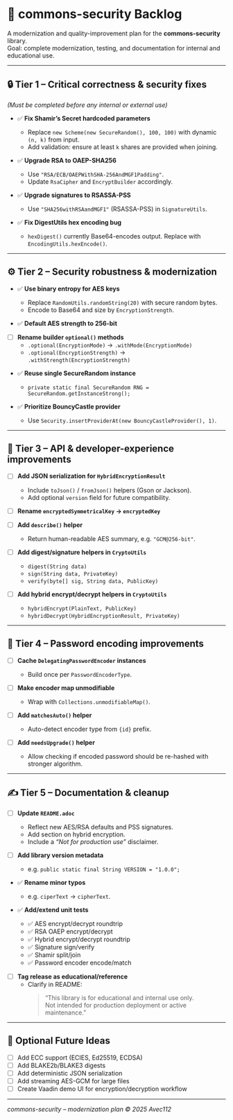 # 🧩 commons-security Backlog

A modernization and quality-improvement plan for the **commons-security** library.  
Goal: complete modernization, testing, and documentation for internal and educational use.

---

## 🔒 Tier 1 – Critical correctness & security fixes
*(Must be completed before any internal or external use)*

- ✅ **Fix Shamir’s Secret hardcoded parameters**
  - Replace `new Scheme(new SecureRandom(), 100, 100)` with dynamic `(n, k)` from input.
  - Add validation: ensure at least `k` shares are provided when joining.

- ✅ **Upgrade RSA to OAEP-SHA256**
  - Use `"RSA/ECB/OAEPWithSHA-256AndMGF1Padding"`.
  - Update `RsaCipher` and `EncryptBuilder` accordingly.

- ✅ **Upgrade signatures to RSASSA-PSS**
  - Use `"SHA256withRSAandMGF1"` (RSASSA-PSS) in `SignatureUtils`.

- ✅ **Fix DigestUtils hex encoding bug**
  - `hexDigest()` currently Base64-encodes output. Replace with `EncodingUtils.hexEncode()`.

---

## ⚙️ Tier 2 – Security robustness & modernization

- ✅ **Use binary entropy for AES keys**
  - Replace `RandomUtils.randomString(20)` with secure random bytes.
  - Encode to Base64 and size by `EncryptionStrength`.

- ✅ **Default AES strength to 256-bit**

- [ ] **Rename builder `optional()` methods**
  - `.optional(EncryptionMode)` → `.withMode(EncryptionMode)`
  - `.optional(EncryptionStrength)` → `.withStrength(EncryptionStrength)`

- ✅ **Reuse single SecureRandom instance**
  - `private static final SecureRandom RNG = SecureRandom.getInstanceStrong();`

- ✅ **Prioritize BouncyCastle provider**
  - Use `Security.insertProviderAt(new BouncyCastleProvider(), 1)`.

---

## 🧱 Tier 3 – API & developer-experience improvements

- [ ] **Add JSON serialization for `HybridEncryptionResult`**
  - Include `toJson()` / `fromJson()` helpers (Gson or Jackson).
  - Add optional `version` field for future compatibility.

- [ ] **Rename `encryptedSymmetricalKey` → `encryptedKey`**

- [ ] **Add `describe()` helper**
  - Return human-readable AES summary, e.g. `"GCM@256-bit"`.

- [ ] **Add digest/signature helpers in `CryptoUtils`**
  - `digest(String data)`
  - `sign(String data, PrivateKey)`
  - `verify(byte[] sig, String data, PublicKey)`

- [ ] **Add hybrid encrypt/decrypt helpers in `CryptoUtils`**
  - `hybridEncrypt(PlainText, PublicKey)`
  - `hybridDecrypt(HybridEncryptionResult, PrivateKey)`

---

## 🧩 Tier 4 – Password encoding improvements

- [ ] **Cache `DelegatingPasswordEncoder` instances**
  - Build once per `PasswordEncoderType`.

- [ ] **Make encoder map unmodifiable**
  - Wrap with `Collections.unmodifiableMap()`.

- [ ] **Add `matchesAuto()` helper**
  - Auto-detect encoder type from `{id}` prefix.

- [ ] **Add `needsUpgrade()` helper**
  - Allow checking if encoded password should be re-hashed with stronger algorithm.

---

## ✍️ Tier 5 – Documentation & cleanup

- [ ] **Update `README.adoc`**
  - Reflect new AES/RSA defaults and PSS signatures.
  - Add section on hybrid encryption.
  - Include a *“Not for production use”* disclaimer.

- [ ] **Add library version metadata**
  - e.g. `public static final String VERSION = "1.0.0";`

- ✅ **Rename minor typos**
  - e.g. `ciperText` → `cipherText`.

- ✅ **Add/extend unit tests**
  - ✅ AES encrypt/decrypt roundtrip
  - ✅ RSA OAEP encrypt/decrypt
  - ✅ Hybrid encrypt/decrypt roundtrip
  - ✅ Signature sign/verify
  - ✅ Shamir split/join
  - ✅ Password encoder encode/match

- [ ] **Tag release as educational/reference**
  - Clarify in README:  
    > “This library is for educational and internal use only.  
    > Not intended for production deployment or active maintenance.”

---

## 🧭 Optional Future Ideas

- [ ] Add ECC support (ECIES, Ed25519, ECDSA)
- [ ] Add BLAKE2b/BLAKE3 digests
- [ ] Add deterministic JSON serialization
- [ ] Add streaming AES-GCM for large files
- [ ] Create Vaadin demo UI for encryption/decryption workflow

---

*commons-security – modernization plan © 2025 Avec112*
